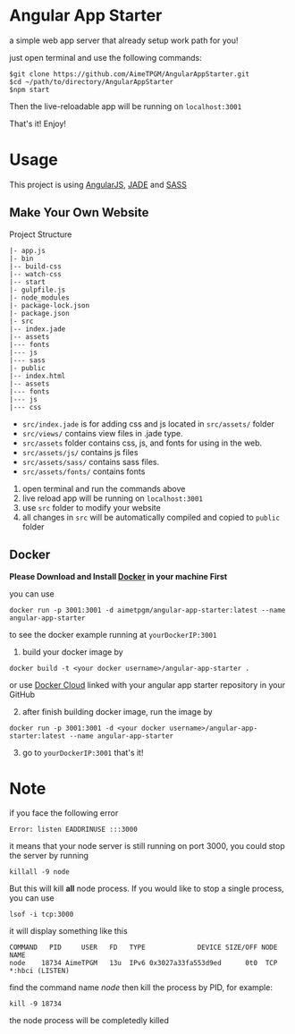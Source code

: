 # Angular App Starter

a simple web app server that already setup work path for you! 

just open terminal and use the following commands:

``` 
$git clone https://github.com/AimeTPGM/AngularAppStarter.git
$cd ~/path/to/directory/AngularAppStarter
$npm start
``` 

Then the live-reloadable app will be running on ```localhost:3001``` 

That's it! Enjoy!

# Usage

This project is using [AngularJS](https://angularjs.org/), [JADE](http://jade-lang.com/) and [SASS](http://sass-lang.com/)

## Make Your Own Website

Project Structure

```
|- app.js
|- bin
|-- build-css
|-- watch-css
|-- start
|- gulpfile.js
|- node_modules
|- package-lock.json
|- package.json
|- src
|-- index.jade
|-- assets
|--- fonts
|--- js
|--- sass
|- public
|-- index.html
|-- assets
|--- fonts
|--- js
|--- css
```

- ```src/index.jade``` is for adding css and js located in ```src/assets/``` folder
- ```src/views/``` contains view files in .jade type.
- ```src/assets``` folder contains css, js, and fonts for using in the web.
- ```src/assets/js/``` contains js files
- ```src/assets/sass/``` contains sass files.
- ```src/assets/fonts/``` contains fonts

1. open terminal and run the commands above
2. live reload app will be running on ```localhost:3001```
3. use ```src``` folder to modify your website
4. all changes in ```src``` will be automatically compiled and copied to ```public``` folder 

## Docker

**Please Download and Install [Docker](https://www.docker.com) in your machine First**

you can use 

```
docker run -p 3001:3001 -d aimetpgm/angular-app-starter:latest --name angular-app-starter
```

to see the docker example running at ```yourDockerIP:3001```

1. build your docker image by

```
docker build -t <your docker username>/angular-app-starter .
```

or use [Docker Cloud](https://cloud.docker.com) linked with your angular app starter repository in your GitHub

2.  after finish building docker image, run the image by 

```
docker run -p 3001:3001 -d <your docker username>/angular-app-starter:latest --name angular-app-starter
```

3. go to ```yourDockerIP:3001``` that's it!

# Note

if you face the following error

```
Error: listen EADDRINUSE :::3000
```

it means that your node server is still running on port 3000, you could stop the server by running

```
killall -9 node
```

But this will kill **all** node process. If you would like to stop a single process, you can use

```
lsof -i tcp:3000
```

it will display something like this

```
COMMAND   PID     USER   FD   TYPE             DEVICE SIZE/OFF NODE NAME
node    18734 AimeTPGM   13u  IPv6 0x3027a33fa553d9ed      0t0  TCP *:hbci (LISTEN)
```

find the command name *node* then kill the process by PID, for example:

```
kill -9 18734
```

the node process will be completedly killed